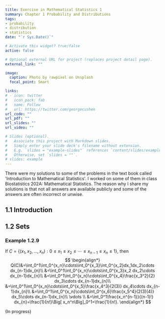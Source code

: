 ```yaml
---
title: Exercise in Mathematical Statistics 1
summary: Chapter 1 Probability and Distributions
tags:
- probability
- distribution
- statistics
date: "`r Sys.Date()`"

# Activate this widget? true/false
active: false

# Optional external URL for project (replaces project detail page).
external_link: ""

image:
  caption: Photo by rawpixel on Unsplash
  focal_point: Smart

links:
# - icon: twitter
#   icon_pack: fab
#   name: Follow
#   url: https://twitter.com/georgecushen
url_code: ""
url_pdf: ""
url_slides: ""
url_video: ""

# Slides (optional).
#   Associate this project with Markdown slides.
#   Simply enter your slide deck's filename without extension.
#   E.g. `slides = "example-slides"` references `content/slides/example-slides.md`.
#   Otherwise, set `slides = ""`.
# slides: example
---
```

<script type="text/javascript" async src="https://cdnjs.cloudflare.com/ajax/libs/mathjax/2.7.7/MathJax.js?config=TeX-MML-AM_CHTML">
</script>
<script type="text/x-mathjax-config">
 MathJax.Hub.Config({
 tex2jax: {
 inlineMath: [['$', '$'] ],
 displayMath: [ ['$$','$$'], ["\\[","\\]"] ]
 }
 });
</script>

There were my solutions to some of the problems in the text book called 'Introduction to Mathematical Statistics'. I worked on some of them in class Biostatistics 202A: Mathematical Statistics. The reason why I share my solutions is that not all answers are available publicly and some of the answers are often incorrect or unwise.

## 1.1 Introduction
## 1.2 Sets

### Example 1.2.9
If $C=\{(x_1, x_2, \ldots, x_n): 0\le x_1\le x_2\le\cdots\le x_{n-1}\le x_n\le 1\}$, then
$$
\begin{align*}
Q(C)&=\int_0^1\int_0^{x_n}\cdots\int_0^{x_3}\int_0^{x_2}dx_1dx_2\cdots dx_{n-1}dx_{n}\\
&=\int_0^1\int_0^{x_n}\cdots\int_0^{x_3}x_2 dx_2\cdots dx_{n-1}dx_{n}\\
&=\int_0^1\int_0^{x_n}\cdots\int_0^{x_4}\frac{x_3^2}{2} dx_3\cdots dx_{n-1}dx_{n}\\
&=\int_0^1\int_0^{x_n}\cdots\int_0^{x_5}\frac{x_4^3}{2(3)} dx_4\cdots dx_{n-1}dx_{n}\\
&=\int_0^1\int_0^{x_n}\cdots\int_0^{x_6}\frac{x_5^4}{2(3)(4)} dx_5\cdots dx_{n-1}dx_{n}\\
\vdots \\
&=\int_0^1\frac{x_n^{n-1}}{(n-1)!} dx_{n}=\frac{1}{n!}\Big[ x_n^n\Big]_0^1=\frac{1}{n!}.
\end{align*}
$$

(In progress)
